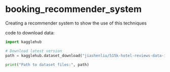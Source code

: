 # booking_recommender_system
Creating a recommender system to show the use of this techniques

code to download data:

```python
import kagglehub

# Download latest version
path = kagglehub.dataset_download("jiashenliu/515k-hotel-reviews-data-in-europe")

print("Path to dataset files:", path)
```